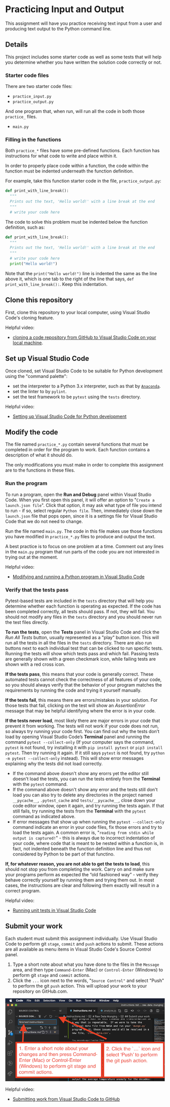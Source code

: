 # Practicing Input and Output

This assignment will have you practice receiving text input from a user and producing text output to the Python command line.

## Details

This project includes some starter code as well as some tests that will help you determine whether you have written the solution code correctly or not.

### Starter code files

There are two starter code files:

- `practice_input.py`
- `practice_output.py`

And one program that, when run, will run all the code in both those `practice_` files.

- `main.py`

### Filling in the functions

Both `practice_*` files have some pre-defined functions. Each function has instructions for what code to write and place within it.

In order to properly place code within a function, the code within the function must be indented underneath the function definition.

For example, take this function starter code in the file, `practice_output.py`:

```python
def print_with_line_break():
  """
  Prints out the text, 'Hello world!' with a line break at the end
  """
  # write your code here
```

The code to solve this problem must be indented below the function definition, such as:

```python
def print_with_line_break():
  """
  Prints out the text, 'Hello world!' with a line break at the end
  """
  # write your code here
  print("Hello world!")
```

Note that the `print("Hello world!")` line is indented the same as the line above it, which is one tab to the right of the line that says, `def print_with_line_break():`. Keep this indentation.

## Clone this repository

First, clone this repository to your local computer, using Visual Studio Code's cloning feature.

Helpful video:

- [cloning a code repository from GitHub to Visual Studio Code on your local machine](https://www.youtube.com/watch?v=Xyr3cU5FhSQ&list=PL-DdwrWUDZnMCYaUqegGMPKDVJcPn-QJm&index=5).

## Set up Visual Studio Code

Once cloned, set Visual Studio Code to be suitable for Python development using the "command palette":

- set the interpreter to a Python 3.x interpreter, such as that by [`Anaconda`](https://www.anaconda.com/).
- set the linter to by `pylint`.
- set the test framework to be `pytest` using the `tests` directory.

Helpful video:

- [Setting up Visual Studio Code for Python development](https://www.youtube.com/watch?v=iYhplpI-79Y&list=PL-DdwrWUDZnMCYaUqegGMPKDVJcPn-QJm&index=4)

## Modify the code

The file named `practice_*.py` contain several functions that must be completed in order for the program to work. Each function contains a description of what it should do.

The only modifications you must make in order to complete this assignment are to the functions in these files.

### Run the program

To run a program, open the **Run and Debug** panel within Visual Studio Code. When you first open this panel, it will offer an option to "`Create a launch.json file`". Click that option, it may ask what type of file you intend to run - if so, select regular `Python file`. Then, immediately close down the `launch.json` file that pops open, since it is a settings file for Visual Studio Code that we do not need to change.

Run the file named `main.py`. The code in this file makes use those functions you have modified in `practice_*.py` files to produce and output the text.

A best practice is to focus on one problem at a time. Comment out any lines in the `main.py` program that run parts of the code you are not interested in trying out at the moment.

Helpful video:

- [Modifying and running a Python program in Visual Studio Code](https://www.youtube.com/watch?v=itXffzwRLaE&list=PL-DdwrWUDZnMCYaUqegGMPKDVJcPn-QJm&index=3)

### Verify that the tests pass

Pytest-based tests are included in the `tests` directory that will help you determine whether each function is operating as expected. If the code has been completed correctly, all tests should pass. If not, they will fail. You should not modify any files in the `tests` directory and you should never run the test files directly.

**To run the tests**, open the **Tests** panel in Visual Studio Code and click the _Run All Tests_ button, usually represented as a "play" button icon. This will run all the tests in all the files in the `tests` directory. There are also run buttons next to each individual test that can be clicked to run specific tests. Running the tests will show which tests pass and which fail. Passing tests are generally shown with a green checkmark icon, while failing tests are shown with a red cross icon.

**If the tests pass**, this means that your code is generally correct. These automated tests cannot check the correctness of all features of your code, so you should always verify that the behavior of your program matches the requirements by running the code and trying it yourself manually.

**If the tests fail**, this means there are errors/mistakes in your solution. For those tests that fail, clicking on the test will show an _AssertionError_ message that may be helpful identifying where the error is in your code.

**If the tests never load**, most likely there are major errors in your code that prevent it from working. The tests will not work if your code does not run, so always try running your code first. You can find out why the tests don’t load by opening Visual Studio Code’s **Terminal** panel and running the command `pytest --collect-only` (If your computer says the command, `pytest` is not found, try installing it with `pip install pytest` or `pip3 install pytest`. Then try running it again. If it still says `pytest` is not found, try `python -m pytest --collect-only` instead). This will show error messages explaining why the tests did not load correctly.

- If the command above doesn't show any erorrs yet the editor still doesn't load the tests, you can run the tests entirely from the **Terminal** with the `pytest` command.
- If the command above doesn't show any error and the tests still don't load you can also try to delete any directories in the project named `__pycache__`, `.pytest_cache` and `tests/__pycache__`, close down your code editor window, open it again, and try running the tests again. If that still fails, try running the tests from the **Terminal** with the `pytest` command as indicated above.
- If error messages that show up when running the `pytest --collect-only` command indicate an error in your code files, fix those errors and try to load the tests again. A common error is, "`reading from stdin while output is captured!`" - this is always due to incorrect indentation of your code, where code that is meant to be nested within a function is, in fact, not indented beneath the function definition line and thus not considered by Python to be part of that functino.

**If, for whatever reason, you are not able to get the tests to load**, this should not stop you from completing the work. Carry on and make sure your programs perform as expected the “old fashioned way” - verify they behave correctly yourself by running them and trying them out. In most cases, the instructions are clear and following them exactly will result in a correct program.

Helpful video:

- [Running unit tests in Visual Studio Code](https://www.youtube.com/watch?v=FCICe3Tua2g&list=PL-DdwrWUDZnMCYaUqegGMPKDVJcPn-QJm&index=2)

## Submit your work

Each student must submit this assignment individually. Use Visual Studio Code to perform git `stage`, `commit` and `push` actions to submit. These actions are all available as menu items in Visual Studio Code's Source Control panel.

1. Type a short note about what you have done to the files in the `Message` area, and then type `Command-Enter` (Mac) or `Control-Enter` (Windows) to perform git `stage` and `commit` actions.
1. Click the `...` icon next to the words, "`Source Control"` and select "Push" to perform the git `push` action. This will upload your work to your repository on GitHub.com.

![Pushing work in Visual Studio Code](./images/vscode_stage_commit_push.png)

Helpful video:

- [Submitting work from Visual Studio Code to GitHub](https://www.youtube.com/watch?v=ePIOee1D8Js&list=PL-DdwrWUDZnMCYaUqegGMPKDVJcPn-QJm&index=1)
